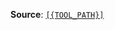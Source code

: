 **Source**: [`[{TOOL_PATH}]`](https://github.com/TrueBlocks/trueblocks-core/tree/master/src/[{TOOL_PATH}])
